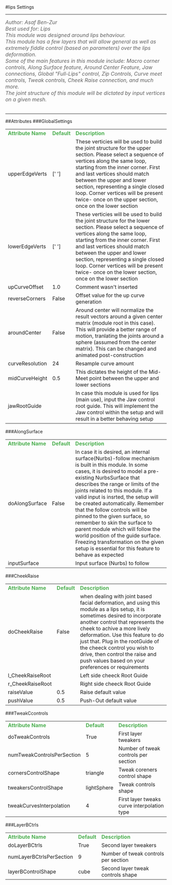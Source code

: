 <body>
#lips Settings
<hr width = 100%>
<font color = #5f5f5f size = 3pt>
<i>
Author: Asaf Ben-Zur <br>
Best used for: Lips <br>
This module was designed around lips behaviour. <br>
This module has a few layers that will allow general as well as extremely fiddle control (based on parameters) over the lips deformation. <br>
Some of the main features in this module include: Macro corner controls, Along Surface feature, Around Center Feature, Jaw connections, Global "Full-Lips" control, Zip Controls, Curve meet controls, Tweak controls, Cheek Raise connection,  and much more. <br>
The joint structure of this module will be dictated by input vertices on a given mesh. <br>
</i>
<br>
</font>
<hr width = 100%>
##Attributes
</table></font>
###GlobalSettings
<table><tr><td><b><font size = 3pt color = #4caf50>Attribute Name</td><td><font color = #4caf50><b>Default</td><td><font color = #4caf50><b>Description</td></tr>
<tr><td>upperEdgeVerts</td>
<td>[' ']</td>
<td>These verticies will be used to build the joint structure for the upper section. Please select a sequence of vertices along the same loop, starting from the inner corner. First and last vertices should match between the upper and lower section, representing a single closed loop. Corner vertices will be present twice- once on the upper section, once on the lower section</td></tr>
<tr><td>lowerEdgeVerts</td>
<td>[' ']</td>
<td>These verticies will be used to build the joint structure for the lower section. Please select a sequence of vertices along the same loop, starting from the inner corner. First and last vertices should match between the upper and lower section, representing a single closed loop. Corner vertices will be present twice- once on the lower section, once on the lower section</td></tr>
<tr><td>upCurveOffset</td>
<td>1.0</td>
<td>Comment wasn't inserted</td></tr>
<tr><td>reverseCorners</td>
<td>False</td>
<td>Offset value for the up curve generation</td></tr>
<tr><td>aroundCenter</td>
<td>False</td>
<td>Around center will normalize the result vectors around a given center matrix (module root in this case). This will provide a better range of motion, tranlating the joints around a sphere (assumed from the center matrix). This can be changed and animated post-construction</td></tr>
<tr><td>curveResolution</td>
<td>24</td>
<td>Resample curve amount</td></tr>
<tr><td>midCurveHeight</td>
<td>0.5</td>
<td>This dictates the height of the Mid-Meet point between the upper and lower sections</td></tr>
<tr><td>jawRootGuide</td>
<td></td>
<td>In case this module is used for lips (main use), input the Jaw control root guide. This will implement the Jaw control within the setup and will result in a better behaving setup</td></tr>
</table></font>
###AlongSurface
<table><tr><td><b><font size = 3pt color = #4caf50>Attribute Name</td><td><font color = #4caf50><b>Default</td><td><font color = #4caf50><b>Description</td></tr>
<tr><td>doAlongSurface</td>
<td>False</td>
<td>In case it is desired, an internal surface(Nurbs)-follow mechanism is built in this module. In some cases, it is desired to model a pre-existing NurbsSurface that describes the range or limits of the joints related to this module. If a valid input is insrted, the setup will be created automatically. Remember that the follow controls will be pinned to the given surface, so remember to skin the surface to parent module which will follow the world position of the guide surface. Freezing transformation on the given setup is essential for this feature to behave as expected</td></tr>
<tr><td>inputSurface</td>
<td></td>
<td>Input surface (Nurbs) to follow</td></tr>
</table></font>
###CheekRaise
<table><tr><td><b><font size = 3pt color = #4caf50>Attribute Name</td><td><font color = #4caf50><b>Default</td><td><font color = #4caf50><b>Description</td></tr>
<tr><td>doCheekRaise</td>
<td>False</td>
<td>when dealing with joint based facial deformation, and using this module as a lips setup, it is sometimes desired to incorporate another control that represents the cheek to achive a more lively deformation. Use this feature to do just that. Plug in the rootGuide of the cheeck control you wish to drive, then control the raise and push values based on your preferences or requirements</td></tr>
<tr><td>l_CheekRaiseRoot</td>
<td></td>
<td>Left side cheeck Root Guide</td></tr>
<tr><td>r_CheekRaiseRoot</td>
<td></td>
<td>Right side cheeck Root Guide</td></tr>
<tr><td>raiseValue</td>
<td>0.5</td>
<td>Raise default value</td></tr>
<tr><td>pushValue</td>
<td>0.5</td>
<td>Push-Out default value</td></tr>
</table></font>
###TweakCcontrols
<table><tr><td><b><font size = 3pt color = #4caf50>Attribute Name</td><td><font color = #4caf50><b>Default</td><td><font color = #4caf50><b>Description</td></tr>
<tr><td>doTweakControls</td>
<td>True</td>
<td>First layer tweakers</td></tr>
<tr><td>numTweakControlsPerSection</td>
<td>5</td>
<td>Number of tweak controls per section</td></tr>
<tr><td>cornersControlShape</td>
<td>triangle</td>
<td>Tweak coreners control shape</td></tr>
<tr><td>tweakersControlShape</td>
<td>lightSphere</td>
<td>Tweak controls shape</td></tr>
<tr><td>tweakCurvesInterpolation</td>
<td>4</td>
<td>First layer tweaks curve interpolation type</td></tr>
</table></font>
###LayerBCtrls
<table><tr><td><b><font size = 3pt color = #4caf50>Attribute Name</td><td><font color = #4caf50><b>Default</td><td><font color = #4caf50><b>Description</td></tr>
<tr><td>doLayerBCtrls</td>
<td>True</td>
<td>Second layer tweakers</td></tr>
<tr><td>numLayerBCtrlsPerSection</td>
<td>9</td>
<td>Number of tweak controls per section</td></tr>
<tr><td>layerBControlShape</td>
<td>cube</td>
<td>Second layer tweak controls shape</td></tr>
</table></font>
